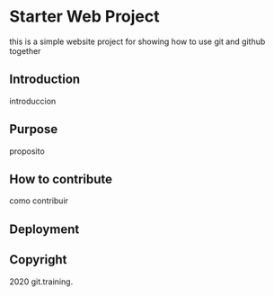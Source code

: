 # Starter Web Project

this is a simple website project for showing how to use git and github together

## Introduction
introduccion

## Purpose
proposito

## How to contribute
como contribuir

## Deployment

## Copyright
 2020 git.training.
